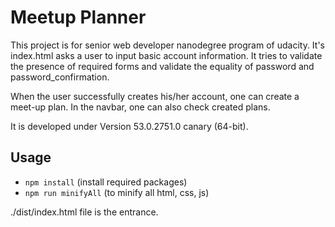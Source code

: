 # Meetup Planner

This project is for senior web developer nanodegree program of udacity. It's index.html asks a user to input basic account information. It tries to validate the presence of required forms and validate the equality of password and password_confirmation.

When the user successfully creates his/her account, one can create a meet-up plan. In the navbar, one can also check created plans.  

It is developed under Version 53.0.2751.0 canary (64-bit).

## Usage

* `npm install` (install required packages)
* `npm run minifyAll` (to minify all html, css, js)

./dist/index.html file is the entrance.
